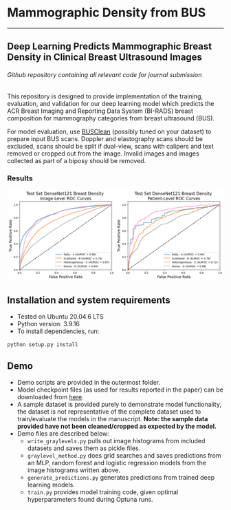 # Mammographic Density from BUS
---
## Deep Learning Predicts Mammographic Breast Density in Clinical Breast Ultrasound Images 
###### Github repository containing all relevant code for journal submission 
This repository is designed to provide implementation of the training, evaluation, and validation for our deep learning model which predicts the ACR Breast Imaging and Reporting Data System (BI-RADS) breast composition for mammography categories from breast ultrasound (BUS).  

For model evaluation, use [BUSClean](https://github.com/hawaii-ai/bus-cleaning) (possibly tuned on your dataset) to prepare input BUS scans. Doppler and elastography scans should be excluded, scans should be split if dual-view, scans with calipers and text removed or cropped out from the image. Invalid images and images collected as part of a biposy should be removed. 

### Results
![AUROC Performance Plot](images/auroc_plot.png)

## Installation and system requirements
- Tested on Ubuntu 20.04.6 LTS
- Python version: 3.9.16
- To install dependencies, run:
```python3
python setup.py install
```

## Demo
* Demo scripts are provided in the outermost folder.
* Model checkpoint files (as used for results reported in the paper) can be downloaded from [here](https://drive.google.com/drive/folders/1T8ZGWdQgRCLmuHn6EKonS6acfYd0_l23?usp=drive_link).
* A sample dataset is provided purely to demonstrate model functionality, the dataset is not representative of the complete dataset used to train/evaluate the models in the manuscript. **Note: the sample data provided have not been cleaned/cropped as expected by the model.**
* Demo files are described below:
    - `write_graylevels.py` pulls out image histograms from included datasets and saves them as pickle files.
    - `graylevel_method.py` does grid searches and saves predictions from an MLP, random forest and logistic regression models from the image histograms written above.
    - `generate_predictions.py` generates predictions from trained deep learning models.
    - `train.py` provides model training code, given optimal hyperparameters found during Optuna runs.
